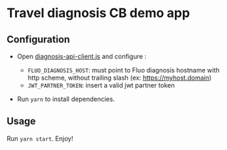# Travel diagnosis CB demo app

## Configuration

- Open [diagnosis-api-client.js](https://github.com/fluo-hq/travel-diagnosis-cb-demo-app/blob/master/src/diagnosis-api-client.js#L1) and configure :

  * `FLUO_DIAGNOSIS_HOST`: must point to Fluo diagnosis hostname with http scheme, without trailing slash (ex: https://myhost.domain)
  * `JWT_PARTNER_TOKEN`: insert a valid jwt partner token

- Run `yarn` to install dependencies. 

## Usage 

Run `yarn start`. Enjoy!